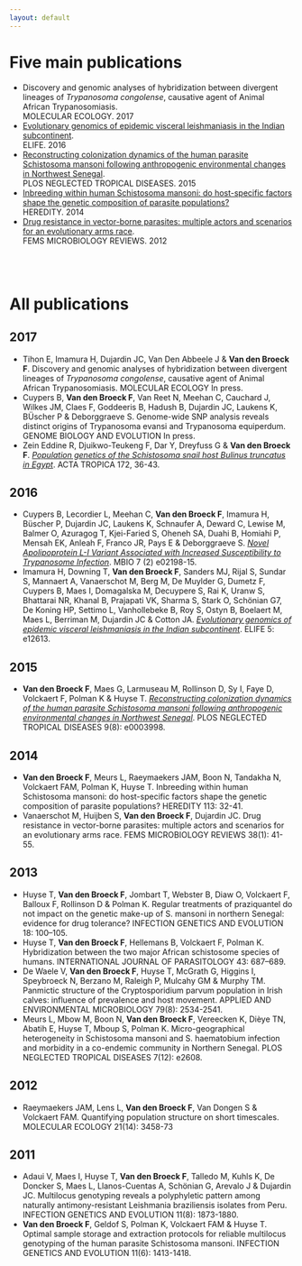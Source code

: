 ```yaml
---
layout: default
---
```


# Five main publications
* Discovery and genomic analyses of hybridization between divergent lineages of *Trypanosoma congolense*, causative agent of Animal African Trypanosomiasis. <br /> 
MOLECULAR ECOLOGY. 2017
* [Evolutionary genomics of epidemic visceral leishmaniasis in the Indian subcontinent](https://doi.org/10.7554/eLife.12613). <br />
ELIFE. 2016
* [Reconstructing colonization dynamics of the human parasite Schistosoma mansoni following anthropogenic environmental changes in Northwest Senegal](https://doi.org/10.1371/journal.pntd.0003998). <br />
PLOS NEGLECTED TROPICAL DISEASES. 2015
* [Inbreeding within human Schistosoma mansoni: do host-specific factors shape the genetic composition of parasite populations?](https://doi.org/10.1038/hdy.2014.13) <br />
HEREDITY. 2014
* [Drug resistance in vector-borne parasites: multiple actors and scenarios for an evolutionary arms race](https://doi.org/10.1111/1574-6976.12032). <br />
FEMS MICROBIOLOGY REVIEWS. 2012
<br />
<br />

# All publications 

## 2017
* Tihon E, Imamura H, Dujardin JC, Van Den Abbeele J & **Van den Broeck F**. Discovery and genomic analyses of hybridization between divergent lineages of *Trypanosoma congolense*, causative agent of Animal African Trypanosomiasis. MOLECULAR ECOLOGY In press.
* Cuypers B, **Van den Broeck F**, Van Reet N, Meehan C, Cauchard J, Wilkes JM, Claes F, Goddeeris B, Hadush B, Dujardin JC, Laukens K, BÜscher P & Deborggraeve S. Genome-wide SNP analysis reveals distinct origins of Trypanosoma evansi and Trypanosoma equiperdum. GENOME BIOLOGY AND EVOLUTION In press.
* Zein Eddine R, Djuikwo-Teukeng F, Dar Y, Dreyfuss G & **Van den Broeck F**. *[Population genetics of the Schistosoma snail host Bulinus truncatus in Egypt](https://doi.org/10.1016/j.actatropica.2017.04.002)*. ACTA TROPICA 172, 36-43.

## 2016
* Cuypers B, Lecordier L, Meehan C, **Van den Broeck F**, Imamura H, Büscher P, Dujardin JC, Laukens K, Schnaufer A, Deward C, Lewise M, Balmer O, Azuragog T, Kjei-Faried S, Oheneh SA, Duahi B, Homiahi P, Mensah EK, Anleah F, Franco JR, Pays E & Deborggraeve S. *[Novel Apolipoprotein L-I Variant Associated with Increased Susceptibility to Trypanosome Infection](https://doi.org/10.1128/mBio.02198-15)*. MBIO 7 (2) e02198-15.
* Imamura H, Downing T, **Van den Broeck F**, Sanders MJ, Rijal S, Sundar S, Mannaert A, Vanaerschot M, Berg M, De Muylder G, Dumetz F, Cuypers B, Maes I, Domagalska M, Decuypere S, Rai K, Uranw S, Bhattarai NR, Khanal B, Prajapati VK, Sharma S, Stark O, Schönian G7, De Koning HP, Settimo L, Vanhollebeke B, Roy S, Ostyn B, Boelaert M, Maes L, Berriman M, Dujardin JC & Cotton JA. *[Evolutionary genomics of epidemic visceral leishmaniasis in the Indian subcontinent](https://doi.org/10.7554/eLife.12613)*. ELIFE 5: e12613.

## 2015
*	**Van den Broeck F**, Maes G, Larmuseau M, Rollinson D, Sy I, Faye D, Volckaert F, Polman K & Huyse T. *[Reconstructing colonization dynamics of the human parasite Schistosoma mansoni following anthropogenic environmental changes in Northwest Senegal](https://doi.org/10.1371/journal.pntd.0003998)*. PLOS NEGLECTED TROPICAL DISEASES 9(8): e0003998.

## 2014
*	**Van den Broeck F**, Meurs L, Raeymaekers JAM, Boon N, Tandakha N, Volckaert FAM, Polman K, Huyse T. Inbreeding within human Schistosoma mansoni: do host-specific factors shape the genetic composition of parasite populations? HEREDITY 113: 32-41.
* Vanaerschot M, Huijben S, **Van den Broeck F**, Dujardin JC. Drug resistance in vector-borne parasites: multiple actors and scenarios for an evolutionary arms race. FEMS MICROBIOLOGY REVIEWS 38(1): 41-55.

## 2013
* Huyse T, **Van den Broeck F**, Jombart T, Webster B, Diaw O, Volckaert F, Balloux F, Rollinson D & Polman K. Regular treatments of praziquantel do not impact on the genetic make-up of S. mansoni in northern Senegal: evidence for drug tolerance? INFECTION GENETICS AND EVOLUTION 18: 100–105.
* Huyse T, **Van den Broeck F**, Hellemans B, Volckaert F, Polman K. Hybridization between the two major African schistosome species of humans. INTERNATIONAL JOURNAL OF PARASITOLOGY 43: 687–689.
* De Waele V, **Van den Broeck F**, Huyse T, McGrath G, Higgins I, Speybroeck N, Berzano M, Raleigh P, Mulcahy GM & Murphy TM. Panmictic structure of the Cryptosporidium parvum population in Irish calves: influence of prevalence and host movement. APPLIED AND ENVIRONMENTAL MICROBIOLOGY 79(8): 2534-2541.
* Meurs L, Mbow M, Boon N, **Van den Broeck F**, Vereecken K, Dièye TN, Abatih E, Huyse T, Mboup S, Polman K. Micro-geographical heterogeneity in Schistosoma mansoni and S. haematobium infection and morbidity in a co-endemic community in Northern Senegal. PLOS NEGLECTED TROPICAL DISEASES 7(12): e2608.

## 2012
* Raeymaekers JAM, Lens L, **Van den Broeck F**, Van Dongen S & Volckaert FAM. Quantifying population structure on short timescales. MOLECULAR ECOLOGY 21(14): 3458-73

## 2011
* Adaui V, Maes I, Huyse T, **Van den Broeck F**, Talledo M, Kuhls K, De Doncker S, Maes L, Llanos-Cuentas A, Schönian G, Arevalo J & Dujardin JC. Multilocus genotyping reveals a polyphyletic pattern among naturally antimony-resistant Leishmania braziliensis isolates from Peru. INFECTION GENETICS AND EVOLUTION 11(8): 1873-1880.
* **Van den Broeck F**, Geldof S, Polman K, Volckaert FAM & Huyse T. Optimal sample storage and extraction protocols for reliable multilocus genotyping of the human parasite Schistosoma mansoni. INFECTION GENETICS AND EVOLUTION 11(6): 1413-1418.
